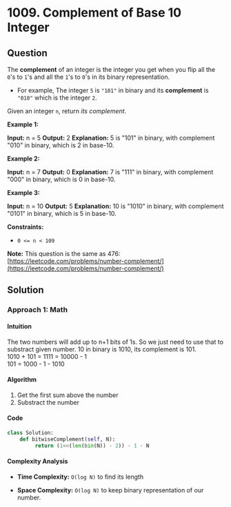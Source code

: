 
# 1009. Complement of Base 10 Integer

## Question

The  **complement**  of an integer is the integer you get when you flip all the  `0`'s to  `1`'s and all the  `1`'s to  `0`'s in its binary representation.

- For example, The integer  `5`  is  `"101"`  in binary and its  **complement**  is  `"010"`  which is the integer  `2`.

Given an integer  `n`, return  _its complement_.

**Example 1:**

**Input:** n = 5
**Output:** 2
**Explanation:** 5 is "101" in binary, with complement "010" in binary, which is 2 in base-10.

**Example 2:**

**Input:** n = 7
**Output:** 0
**Explanation:** 7 is "111" in binary, with complement "000" in binary, which is 0 in base-10.

**Example 3:**

**Input:** n = 10
**Output:** 5
**Explanation:** 10 is "1010" in binary, with complement "0101" in binary, which is 5 in base-10.

**Constraints:**

- `0 <= n < 109`

**Note:**  This question is the same as 476:  [https://leetcode.com/problems/number-complement/](https://leetcode.com/problems/number-complement/)

## Solution

### Approach 1: Math

#### Intuition

The two numbers will add up to n+1 bits of 1s. So we just need to use that to substract given number.
10 in binary is 1010, its complement is 101.  
1010 + 101 = 1111 = 10000 - 1  
101 = 1000 - 1 - 1010

#### Algorithm

1. Get the first sum above the number
2. Substract the number

#### Code

```python
class Solution:
    def bitwiseComplement(self, N):
         return (1<<(len(bin(N)) - 2)) - 1 - N
```

#### Complexity Analysis

- **Time Complexity:**  `O(log N)` to find its length

- **Space Complexity:**  `O(log N)` to keep binary representation of our number.
